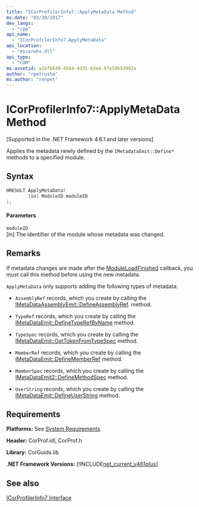 ```yaml
---
title: "ICorProfilerInfo7::ApplyMetaData Method"
ms.date: "03/30/2017"
dev_langs: 
  - "cpp"
api_name: 
  - "ICorProfilerInfo7.ApplyMetaData"
api_location: 
  - "mscorwks.dll"
api_type: 
  - "COM"
ms.assetid: a1bfb649-4584-4d35-b3e6-8fe59b53992a
author: "rpetrusha"
ms.author: "ronpet"
---
```

# ICorProfilerInfo7::ApplyMetaData Method
[Supported in the .NET Framework 4.6.1 and later versions]  
  
 Applies the metadata newly defined by the `IMetadataEmit::Define*` methods to a specified module.  
  
## Syntax  
  
```cpp
HRESULT ApplyMetaData(  
        [in] ModuleID moduleID  
);  
```  
  
#### Parameters  
 `moduleID`  
 [in] The identifier of the module whose metadata was changed.  
  
## Remarks  
 If metadata changes are made after the [ModuleLoadFinished](../../../../docs/framework/unmanaged-api/profiling/icorprofilercallback-moduleloadfinished-method.md) callback, you must call this method before using the new metadata.  
  
 `ApplyMetaData` only supports adding the following types of metadata:  
  
-   `AssemblyRef` records, which you create by calling the [IMetaDataAssemblyEmit::DefineAssemblyRef](../../../../docs/framework/unmanaged-api/metadata/imetadataassemblyemit-defineassemblyref-method.md). method.  
  
-   `TypeRef` records, which you create by calling the [IMetaDataEmit::DefineTypeRefByName](../../../../docs/framework/unmanaged-api/metadata/imetadataemit-definetyperefbyname-method.md) method.  
  
-   `TypeSpec` records, which you create by calling the [IMetaDataEmit::GetTokenFromTypeSpec](../../../../docs/framework/unmanaged-api/metadata/imetadataemit-gettokenfromtypespec-method.md) method.  
  
-   `MemberRef` records, which you create by calling the [IMetaDataEmit::DefineMemberRef](../../../../docs/framework/unmanaged-api/metadata/imetadataemit-definememberref-method.md) method.  
  
-   `MemberSpec` records, which you create by calling the [IMetaDataEmit2::DefineMethodSpec](../../../../docs/framework/unmanaged-api/metadata/imetadataemit2-definemethodspec-method.md) method.  
  
-   `UserString` records, which you create by calling the [IMetaDataEmit::DefineUserString](../../../../docs/framework/unmanaged-api/metadata/imetadataemit-defineuserstring-method.md) method.  
  
## Requirements  
 **Platforms:** See [System Requirements](../../../../docs/framework/get-started/system-requirements.md).  
  
 **Header:** CorProf.idl, CorProf.h  
  
 **Library:** CorGuids.lib  
  
 **.NET Framework Versions:** [!INCLUDE[net_current_v461plus](../../../../includes/net-current-v461plus-md.md)]  
  
## See also
 [ICorProfilerInfo7 Interface](../../../../docs/framework/unmanaged-api/profiling/icorprofilerinfo7-interface.md)
